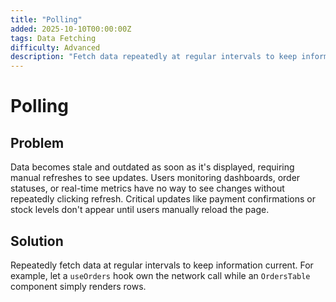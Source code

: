 ```yaml
---
title: "Polling"
added: 2025-10-10T00:00:00Z
tags: Data Fetching
difficulty: Advanced
description: "Fetch data repeatedly at regular intervals to keep information current."
---
```

# Polling

## Problem

Data becomes stale and outdated as soon as it's displayed, requiring manual refreshes to see updates. Users monitoring dashboards, order statuses, or real-time metrics have no way to see changes without repeatedly clicking refresh. Critical updates like payment confirmations or stock levels don't appear until users manually reload the page.

## Solution

Repeatedly fetch data at regular intervals to keep information current. For example, let a `useOrders` hook own the network call while an `OrdersTable` component simply renders rows.
